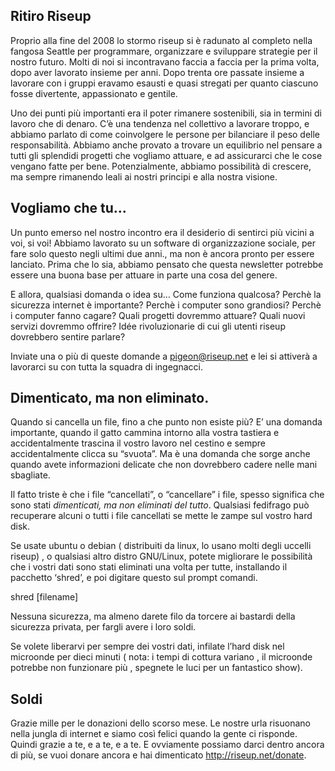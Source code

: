 ## Ritiro Riseup

Proprio alla fine del 2008 lo stormo riseup si è radunato al completo
nella fangosa Seattle per programmare, organizzare e sviluppare
strategie per il nostro futuro. Molti di noi si incontravano faccia a
faccia per la prima volta, dopo aver lavorato insieme per anni. Dopo
trenta ore passate insieme a lavorare con i gruppi eravamo esausti e
quasi stregati per quanto ciascuno fosse divertente, appassionato e
gentile.

Uno dei punti più importanti era il poter rimanere sostenibili, sia in
termini di lavoro che di denaro. C’è una tendenza nel collettivo a
lavorare troppo, e abbiamo parlato di come coinvolgere le persone per
bilanciare il peso delle responsabilità. Abbiamo anche provato a trovare
un equilibrio nel pensare a tutti gli splendidi progetti che vogliamo
attuare, e ad assicurarci che le cose  vengano fatte per bene.
Potenzialmente, abbiamo possibilità di crescere, ma sempre rimanendo
leali ai nostri principi e alla nostra visione.


## Vogliamo che tu...

Un punto emerso nel nostro incontro era il desiderio di sentirci più
vicini a voi, si voi! Abbiamo lavorato su un software di organizzazione
sociale, per fare solo questo negli ultimi due anni., ma non è ancora
pronto per essere lanciato. Prima che lo sia, abbiamo pensato che questa
newsletter potrebbe essere una buona base per attuare in parte una cosa
del genere.

E allora, qualsiasi domanda o idea su…
Come funziona qualcosa?
Perchè la sicurezza internet è importante?
Perchè i computer sono grandiosi?
Perchè i computer fanno cagare?
Quali progetti dovremmo attuare?
Quali nuovi servizi dovremmo offrire?
Idée rivoluzionarie di cui gli utenti riseup dovrebbero sentire parlare?

Inviate una o più di queste domande a pigeon@riseup.net e lei si
attiverà a lavorarci su con tutta la squadra di ingegnacci.


## Dimenticato, ma non eliminato.

Quando si cancella un file, fino a che punto non esiste più? E’ una
domanda importante, quando il gatto cammina intorno alla vostra tastiera
e accidentalmente trascina il vostro lavoro nel cestino e sempre
accidentalmente clicca su “svuota”. Ma è una domanda che sorge anche
quando avete informazioni delicate che non dovrebbero cadere nelle mani
sbagliate.


Il fatto triste è che i file “cancellati”, o “cancellare” i file, spesso
significa che sono stati *dimenticati, ma non eliminati del tutto*.
Qualsiasi fedifrago può recuperare alcuni o tutti i file cancellati se
mette le zampe sul vostro hard disk.


Se usate ubuntu o debian ( distribuiti da linux, lo usano molti degli
uccelli riseup) , o qualsiasi altro distro GNU/Linux, potete migliorare
le possibilità che i vostri dati sono stati eliminati una volta per
tutte, installando il pacchetto ‘shred’, e poi digitare questo sul
prompt comandi.

  shred [filename]

Nessuna sicurezza, ma almeno darete filo da torcere ai bastardi della
sicurezza privata, per fargli avere i loro soldi.

Se volete liberarvi per sempre dei vostri dati, infilate l’hard disk nel
microonde per dieci minuti ( nota: i tempi di cottura variano , il
microonde potrebbe non funzionare più , spegnete le luci per un
fantastico show).


## Soldi

Grazie mille per le donazioni dello scorso mese. Le nostre urla
risuonano nella jungla di internet e  siamo così felici quando la gente
ci risponde. Quindi grazie a te, e a te, e a te. E ovviamente possiamo
darci dentro ancora di più, se vuoi donare ancora e hai dimenticato
http://riseup.net/donate.
